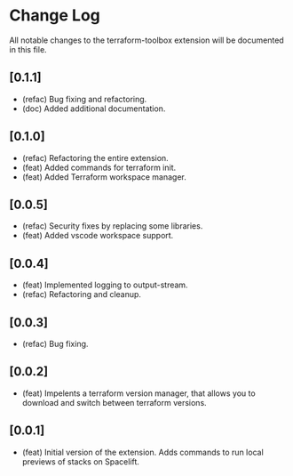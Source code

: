 # Change Log

All notable changes to the terraform-toolbox extension will be documented in this file.

## [0.1.1]

- (refac) Bug fixing and refactoring.
- (doc) Added additional documentation.

## [0.1.0]

- (refac) Refactoring the entire extension.
- (feat) Added commands for terraform init.
- (feat) Added Terraform workspace manager.

## [0.0.5]

- (refac) Security fixes by replacing some libraries.
- (feat) Added vscode workspace support.

## [0.0.4]

- (feat) Implemented logging to output-stream.
- (refac) Refactoring and cleanup.

## [0.0.3]

- (refac) Bug fixing.

## [0.0.2]

- (feat) Impelents a terraform version manager, that allows you to download and switch between terraform versions.

## [0.0.1]

- (feat) Initial version of the extension. Adds commands to run local previews of stacks on Spacelift.
